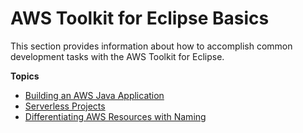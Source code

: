 # AWS Toolkit for Eclipse Basics<a name="tke_basics"></a>

This section provides information about how to accomplish common development tasks with the AWS Toolkit for Eclipse\.

**Topics**
+ [Building an AWS Java Application](tke_java_apps.md)
+ [Serverless Projects](serverless-projects.md)
+ [Differentiating AWS Resources with Naming](differentiate-resources-with-naming.md)